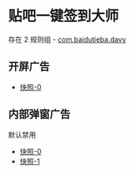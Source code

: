# 贴吧一键签到大师

存在 2 规则组 - [com.baidutieba.davy](/src/apps/com.baidutieba.davy.ts)

## 开屏广告

- [快照-0](https://i.gkd.li/import/12504282)

## 内部弹窗广告

默认禁用

- [快照-0](https://i.gkd.li/import/12504289)
- [快照-1](https://i.gkd.li/import/12504291)
